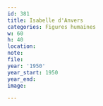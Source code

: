 ```yaml
---
id: 381
title: Isabelle d'Anvers
categories: Figures humaines
w: 60
h: 40
location:
note:
file:
year: '1950'
year_start: 1950
year_end:
image:

---
```

